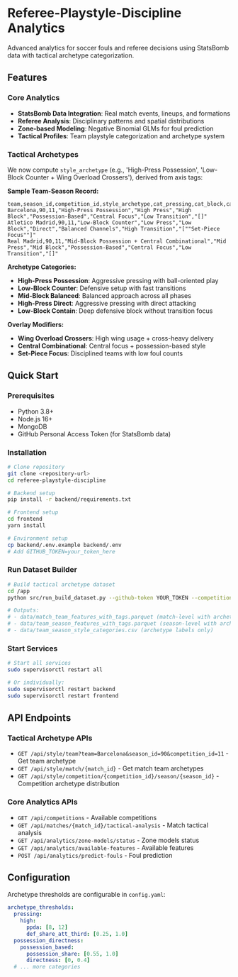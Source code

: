 # Referee-Playstyle-Discipline Analytics

Advanced analytics for soccer fouls and referee decisions using StatsBomb data with tactical archetype categorization.

## Features

### Core Analytics
- **StatsBomb Data Integration**: Real match events, lineups, and formations
- **Referee Analysis**: Disciplinary patterns and spatial distributions  
- **Zone-based Modeling**: Negative Binomial GLMs for foul prediction
- **Tactical Profiles**: Team playstyle categorization and archetype system

### Tactical Archetypes

We now compute `style_archetype` (e.g., 'High-Press Possession', 'Low-Block Counter + Wing Overload Crossers'), derived from axis tags:

**Sample Team-Season Record:**
```csv
team,season_id,competition_id,style_archetype,cat_pressing,cat_block,cat_possess_dir,cat_width,cat_transition,cat_overlays
Barcelona,90,11,"High-Press Possession","High Press","High Block","Possession-Based","Central Focus","Low Transition","[]"
Atletico Madrid,90,11,"Low-Block Counter","Low Press","Low Block","Direct","Balanced Channels","High Transition","[""Set-Piece Focus""]"
Real Madrid,90,11,"Mid-Block Possession + Central Combinational","Mid Press","Mid Block","Possession-Based","Central Focus","Low Transition","[]"
```

**Archetype Categories:**
- **High-Press Possession**: Aggressive pressing with ball-oriented play
- **Low-Block Counter**: Defensive setup with fast transitions
- **Mid-Block Balanced**: Balanced approach across all phases
- **High-Press Direct**: Aggressive pressing with direct attacking
- **Low-Block Contain**: Deep defensive block without transition focus

**Overlay Modifiers:**
- **Wing Overload Crossers**: High wing usage + cross-heavy delivery
- **Central Combinational**: Central focus + possession-based style
- **Set-Piece Focus**: Disciplined teams with low foul counts

## Quick Start

### Prerequisites
- Python 3.8+
- Node.js 16+
- MongoDB
- GitHub Personal Access Token (for StatsBomb data)

### Installation
```bash
# Clone repository 
git clone <repository-url>
cd referee-playstyle-discipline

# Backend setup
pip install -r backend/requirements.txt

# Frontend setup  
cd frontend
yarn install

# Environment setup
cp backend/.env.example backend/.env
# Add GITHUB_TOKEN=your_token_here
```

### Run Dataset Builder
```bash
# Build tactical archetype dataset
cd /app
python src/run_build_dataset.py --github-token YOUR_TOKEN --competitions 11:90 2:44

# Outputs:
# - data/match_team_features_with_tags.parquet (match-level with archetypes)
# - data/team_season_features_with_tags.parquet (season-level with archetypes)  
# - data/team_season_style_categories.csv (archetype labels only)
```

### Start Services
```bash
# Start all services
sudo supervisorctl restart all

# Or individually:
sudo supervisorctl restart backend
sudo supervisorctl restart frontend
```

## API Endpoints

### Tactical Archetype APIs
- `GET /api/style/team?team=Barcelona&season_id=90&competition_id=11` - Get team archetype
- `GET /api/style/match/{match_id}` - Get match team archetypes
- `GET /api/style/competition/{competition_id}/season/{season_id}` - Competition archetype distribution

### Core Analytics APIs
- `GET /api/competitions` - Available competitions
- `GET /api/matches/{match_id}/tactical-analysis` - Match tactical analysis
- `GET /api/analytics/zone-models/status` - Zone models status
- `GET /api/analytics/available-features` - Available features
- `POST /api/analytics/predict-fouls` - Foul prediction

## Configuration

Archetype thresholds are configurable in `config.yaml`:

```yaml
archetype_thresholds:
  pressing:
    high:
      ppda: [8, 12]
      def_share_att_third: [0.25, 1.0]
  possession_directness:
    possession_based:
      possession_share: [0.55, 1.0]
      directness: [0, 0.4]
  # ... more categories
```
